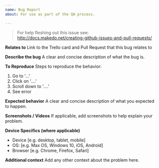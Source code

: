 ```yaml
---
name: Bug Report
about: For use as part of the QA process.

---
```

> For help fleshing out this issue see:  
> http://docs.makedo.net/creating-github-issues-and-pull-requests/

**Relates to**
Link to the Trello card and Pull Request that this bug relates to

**Describe the bug**
A clear and concise description of what the bug is.

**To Reproduce**
Steps to reproduce the behavior:
1. Go to '...'
2. Click on '....'
3. Scroll down to '....'
4. See error

**Expected behavior**
A clear and concise description of what you expected to happen.

**Screenshots / Videos**
If applicable, add screenshots to help explain your problem.

**Device Specifics (where applicable)**
- Device [e.g. desktop, tablet, mobile]
 - OS: [e.g. Max OS, Windows 10, iOS, Android]
 - Browser [e.g. Chrome, Firefox, Safari]

**Additional context**
Add any other context about the problem here.

